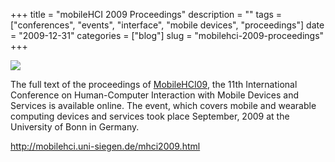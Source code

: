 +++
title = "mobileHCI 2009 Proceedings"
description = ""
tags = ["conferences", "events", "interface", "mobile devices", "proceedings"]
date = "2009-12-31"
categories = ["blog"]
slug = "mobilehci-2009-proceedings"
+++



  <div class="notebook-screenshot"><a href="http://mobilehci.uni-siegen.de/mhci2009.html"><img id='bluga-thumbnail-2243' class='bluga-thumbnail large' src='http://media.konigi.com/bluga/
wt4b3cb1caf3b89_large.jpg'/></a></div><p>The full text of the proceedings of <a href="http://mobilehci.uni-siegen.de/mhci2009.html">MobileHCI09</a>, the 11th International Conference on Human-Computer Interaction with Mobile Devices and Services is available online. The event, which covers mobile and wearable computing devices and services took place September, 2009 at the University of Bonn in Germany.</p>

    
  <a href="http://mobilehci.uni-siegen.de/mhci2009.html">http://mobilehci.uni-siegen.de/mhci2009.html</a>

